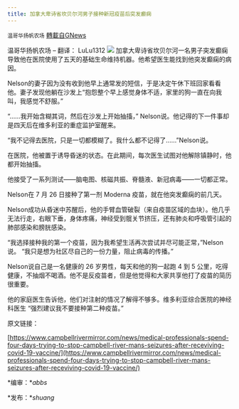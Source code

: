 ```yaml
---
title: 加拿大卑诗省坎贝尔河男子接种新冠疫苗后突发癫痫
---
```

`温哥华扬帆农场` [轉載自GNews](https://gnews.org/zh-hans/1588774/)

温哥华扬帆农场 – 翻译： LuLu1312
![](https://assets.gnews.org/wp-content/uploads/2021/10/20211011-LuLu13121-加拿大卑诗省坎贝尔河男子接种新冠疫苗后突发癫痫.jpg)
加拿大卑诗省坎贝尔河一名男子突发癫痫导致他在医院使用了五天的基础生命维持机器。他希望医生能找到他突发癫痫的病因。

Nelson的妻子因为没有收到他早上通常发的短信，于是决定午休下班回家看看他。妻子发现他躺在沙发上“抱怨整个早上感觉身体不适，家里的狗一直在向我叫，我感觉不舒服。”

“……我开始含糊其词，然后在沙发上开始抽搐，” Nelson说。他记得的下一件事却是四天后在维多利亚的重症监护室醒来。

“我不记得去医院，只是一切都模糊了。我什么都不记得了……”Nelson说。

在医院，他被置于诱导昏迷的状态。在此期间，每次医生试图对他解除镇静时，他都开始抽搐。

他接受了一系列测试——脑电图、核磁共振、脊髓液、新冠病毒——一切都正常。

Nelson在 7 月 26 日接种了第一剂 Moderna 疫苗，就在他突发癫痫的前几天。

Nelson成功从昏迷中苏醒后，他的手臂血管破裂（来自疫苗区域的血块）。他几乎无法行走，右眼下垂，身体疼痛，神经受到髋关节挤压，还有肺炎和呼吸管引起的肺部感染和膀胱感染。

“我选择接种我的第一个疫苗，因为我希望生活再次尝试并尽可能正常，”Nelson说。 “我只是想为社区尽自己的一份力量，阻止病毒的传播。”

Nelson说自己是一名健康的 26 岁男性，每天和他的狗一起跑 4 到 5 公里，吃得健康，不抽烟不喝酒。他不是反疫苗者，但是他觉得和大家共享他打了疫苗的简历很重要。

他的家庭医生告诉他，他们对注射的情况了解得不够多。维多利亚综合医院的神经科医生 “强烈建议我不要接种第二种疫苗。”

原文链接：

[https://www.campbellrivermirror.com/news/medical-professionals-spend-four-days-trying-to-stop-campbell-river-mans-seizures-after-receviving-covid-19-vaccine/](https://www.campbellrivermirror.com/news/medical-professionals-spend-four-days-trying-to-stop-campbell-river-mans-seizures-after-receviving-covid-19-vaccine/)

*编审：**abbs*

*发布：**shuang*
